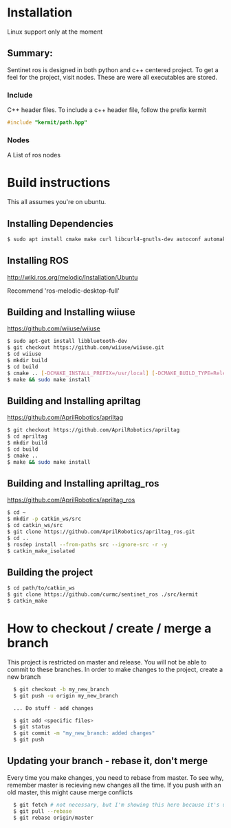 # Installation

Linux support only at the moment

## Summary:
Sentinet ros is designed in both python and c++ centered project. To get a feel for the project, visit nodes. These are were all executables are stored. 

### Include
C++ header files. To include a c++ header file, follow the prefix kermit

``` c++
#include "kermit/path.hpp"
```

### Nodes
A List of ros nodes 


# Build instructions

This all assumes you're on ubuntu. 

## Installing Dependencies
```bash 
$ sudo apt install cmake make curl libcurl4-gnutls-dev autoconf automake libtool g++ unzip libzmq3-dev libbluetooth-dev
```

## Installing ROS
http://wiki.ros.org/melodic/Installation/Ubuntu

Recommend 'ros-melodic-desktop-full'


## Building and Installing wiiuse
https://github.com/wiiuse/wiiuse
```bash
$ sudo apt-get install libbluetooth-dev
$ git checkout https://github.com/wiiuse/wiiuse.git
$ cd wiiuse
$ mkdir build
$ cd build
$ cmake .. [-DCMAKE_INSTALL_PREFIX=/usr/local] [-DCMAKE_BUILD_TYPE=Release] [-DBUILD_EXAMPLE_SDL=NO]
$ make && sudo make install
```

## Building and Installing apriltag
https://github.com/AprilRobotics/apriltag
```bash
$ git checkout https://github.com/AprilRobotics/apriltag
$ cd apriltag
$ mkdir build
$ cd build
$ cmake ..
$ make && sudo make install
```

## Building and Installing apriltag_ros
https://github.com/AprilRobotics/apriltag_ros
```bash
$ cd ~
$ mkdir -p catkin_ws/src
$ cd catkin_ws/src
$ git clone https://github.com/AprilRobotics/apriltag_ros.git
$ cd ..
$ rosdep install --from-paths src --ignore-src -r -y
$ catkin_make_isolated
```

## Building the project
```bash
$ cd path/to/catkin_ws
$ git clone https://github.com/curmc/sentinet_ros ./src/kermit
$ catkin_make
```
  
# How to checkout / create / merge a branch

This project is restricted on master and release. You will not be able to commit to these branches. In order to make changes to the project, create a new branch

```bash
  $ git checkout -b my_new_branch
  $ git push -u origin my_new_branch

  ... Do stuff - add changes

  $ git add <specific files>
  $ git status
  $ git commit -m "my_new_branch: added changes"
  $ git push
```

## Updating your branch - rebase it, don't merge 
Every time you make changes, you need to rebase from master. To see why, remember master is recieving new changes all the time. If you push with an old master, this might cause merge conflicts
``` bash
  $ git fetch # not necessary, but I'm showing this here because it's useful to update your branches
  $ git pull --rebase
  $ git rebase origin/master
```
